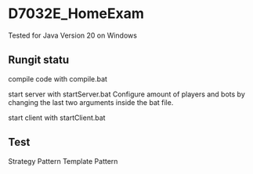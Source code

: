 # D7032E_HomeExam

Tested for Java Version 20 on Windows

## Rungit statu
compile code with compile.bat

start server with startServer.bat
Configure amount of players and bots by changing the last two arguments inside the bat file.

start client with startClient.bat

## Test

Strategy Pattern 
Template Pattern